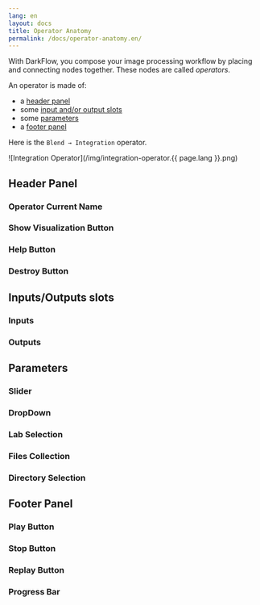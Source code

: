 ```yaml
---
lang: en
layout: docs
title: Operator Anatomy
permalink: /docs/operator-anatomy.en/
---
```


With DarkFlow, you compose your image processing workflow by placing and connecting nodes together. These nodes are called *operators*.

An operator is made of:

* a [header panel](#header-panel)
* some [input and/or output slots](#inputsoutputs-slots)
* some [parameters](#parameters)
* a [footer panel](#footer-panel)

Here is the <code>Blend &rarr; Integration</code> operator.


![Integration Operator](/img/integration-operator.{{ page.lang }}.png)

## Header Panel

### Operator Current Name

### Show Visualization Button

### Help Button

### Destroy Button

## Inputs/Outputs slots

### Inputs

### Outputs

## Parameters

### Slider

### DropDown

### Lab Selection

### Files Collection

### Directory Selection

## Footer Panel

### Play Button

### Stop Button

### Replay Button

### Progress Bar
